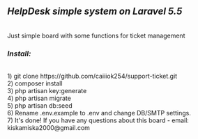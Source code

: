 <h2><i>HelpDesk simple system on Laravel 5.5</i></h2>
<br>
Just simple board with some functions for ticket management
<br>
<h3><i>Install:</i></h3>
<br>
1) git clone https://github.com/caiiiok254/support-ticket.git
<br>
2) composer install
<br>
3) php artisan key:generate
<br>
4) php artisan migrate
<br>
5) php artisan db:seed
<br>
6) Rename .env.example to .env and change DB/SMTP settings.
<br>
7) It's done! If you have any questions about this board - email: kiskamiska2000@gmail.com
